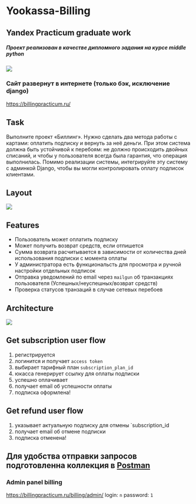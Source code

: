 # Yookassa-Billing 
## Yandex Practicum graduate work
##### Проект реализован в качестве дипломного задания на курсе middle python 
![](https://i.ibb.co/60Pnnbt/image.png)

### Сайт развернут в интернете (только бэк, исключение django)
https://billingpracticum.ru/



## Task
Выполните проект «Биллинг». Нужно сделать два метода работы с картами: оплатить подписку и вернуть за неё деньги. При этом система должна быть устойчивой к перебоям: не должно происходить двойных списаний, и чтобы у пользователя всегда была гарантия, что операция выполнилась. Помимо реализации системы, интегрируйте эту систему с админкой Django, чтобы вы могли контролировать оплату подписок клиентами.

## Layout
![](https://pictures.s3.yandex.net/resources/Diplom_idea_2_1618269965.jpg)


## Features

- Пользователь может оплатить подписку
- Может получить возврат средств, если отпишется
- Сумма возврата расчитывается в зависимости от количества дней использования подписки с момента оплаты
- У администратора есть функциональсть для просмотра и ручной настройки отдельных подписок
- Отправка уведомлений по email через `mailgun` об транзакциях пользователя (Успешных/неуспешных/возврат средств) 
- Проверка статусов транзаций в случае сетевых перебоев

## Architecture
![](https://i.ibb.co/7jg31vd/billing-arch-drawio.png)

## Get subscription user flow
1. регистрируется
2. логинится и получает `access token`
3. выбирает тарифный план `subscription_plan_id`
4. юкасса генерирует ссылку для оплаты подписки
5. успешно оплачивает
6. получает email об успешности оплаты
7. подписка оформлена!

## Get refund user flow
1. указывает актуальную подписку для отмены `subscription_id
2. получает email об отмене подписки
3. подписка отменена!

## Для удобства отправки запросов подготовленна коллекция в [Postman](https://github.com/netshy/graduate_work/blob/main/Yookassa%20Billing.postman_collection.json)

### Admin panel billing
https://billingpracticum.ru/billing/admin/
login: `n`
password: `1`